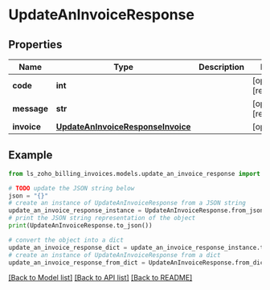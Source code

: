 # UpdateAnInvoiceResponse


## Properties

Name | Type | Description | Notes
------------ | ------------- | ------------- | -------------
**code** | **int** |  | [optional] [readonly] 
**message** | **str** |  | [optional] [readonly] 
**invoice** | [**UpdateAnInvoiceResponseInvoice**](UpdateAnInvoiceResponseInvoice.md) |  | [optional] 

## Example

```python
from ls_zoho_billing_invoices.models.update_an_invoice_response import UpdateAnInvoiceResponse

# TODO update the JSON string below
json = "{}"
# create an instance of UpdateAnInvoiceResponse from a JSON string
update_an_invoice_response_instance = UpdateAnInvoiceResponse.from_json(json)
# print the JSON string representation of the object
print(UpdateAnInvoiceResponse.to_json())

# convert the object into a dict
update_an_invoice_response_dict = update_an_invoice_response_instance.to_dict()
# create an instance of UpdateAnInvoiceResponse from a dict
update_an_invoice_response_from_dict = UpdateAnInvoiceResponse.from_dict(update_an_invoice_response_dict)
```
[[Back to Model list]](../README.md#documentation-for-models) [[Back to API list]](../README.md#documentation-for-api-endpoints) [[Back to README]](../README.md)


